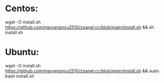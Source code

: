 # Centos:
wget -O install.sh https://github.com/nguyenancu2510/zpanel.cc/blob/main/install.sh && sh install.sh
# Ubuntu:
wget -O install.sh https://github.com/nguyenancu2510/zpanel.cc/blob/main/install.sh && sudo bash install.sh
